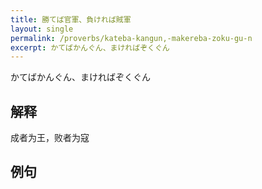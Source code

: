 ```yaml
---
title: 勝てば官軍、負ければ賊軍  
layout: single
permalink: /proverbs/kateba-kangun,-makereba-zoku-gu-n
excerpt: かてばかんぐん、まければぞくぐん
---
```


かてばかんぐん、まければぞくぐん

## 解释

成者为王，败者为寇

## 例句

